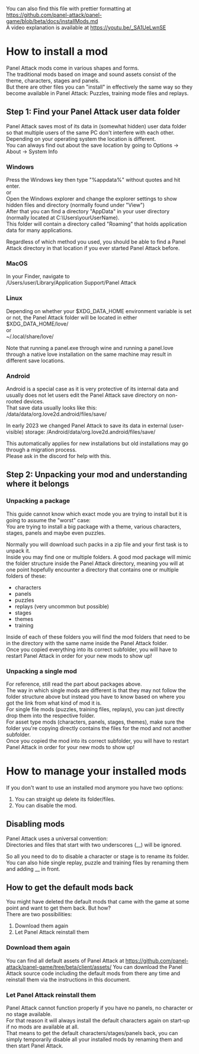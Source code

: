 You can also find this file with prettier formatting at 
https://github.com/panel-attack/panel-game/blob/beta/docs/installMods.md  
A video explanation is available at https://youtu.be/_SA1UeLwnSE

# How to install a mod

Panel Attack mods come in various shapes and forms.  
The traditional mods based on image and sound assets consist of the theme, characters, stages and panels.  
But there are other files you can "install" in effectively the same way so they become available in Panel Attack:
Puzzles, training mode files and replays.

## Step 1: Find your Panel Attack user data folder 

Panel Attack saves most of its data in (somewhat hidden) user data folder so that multiple users of the same PC don't interfere with each other.  
Depending on your operating system the location is different.  
You can always find out about the save location by going to Options -> About -> System Info 

### Windows

Press the Windows key then type "%appdata%" without quotes and hit enter.  
or  
Open the Windows explorer and change the explorer settings to show hidden files and directory (normally found under "View")  
After that you can find a directory "AppData" in your user directory (normally located at C:\Users\yourUserName).   
This folder will contain a directory called "Roaming" that holds application data for many applications.  
  
Regardless of which method you used, you should be able to find a Panel Attack directory in that location if you ever started Panel Attack before.

### MacOS

In your Finder, navigate to  
  /Users/user/Library/Application Support/Panel Attack

### Linux

Depending on whether your $XDG_DATA_HOME environment variable is set or not, the Panel Attack folder will be located in either  
  $XDG_DATA_HOME/love/  
  or  
  ~/.local/share/love/  

Note that running a panel.exe through wine and running a panel.love through a native love installation on the same machine may result in different save locations.

### Android

Android is a special case as it is very protective of its internal data and usually does not let users edit the Panel Attack save directory on non-rooted devices.  
That save data usually looks like this:
  /data/data/org.love2d.android/files/save/  

In early 2023 we changed Panel Attack to save its data in external (user-visible) storage:
  /Android/data/org.love2d.android/files/save/

This automatically applies for new installations but old installations may go through a migration process.  
Please ask in the discord for help with this.

## Step 2: Unpacking your mod and understanding where it belongs

### Unpacking a package

This guide cannot know which exact mode you are trying to install but it is going to assume the "worst" case:  
You are trying to install a big package with a theme, various characters, stages, panels and maybe even puzzles.

Normally you will download such packs in a zip file and your first task is to unpack it.  
Inside you may find one or multiple folders. A good mod package will mimic the folder structure inside the Panel Attack directory, meaning you will at one point hopefully encounter a directory that contains one or multiple folders of these:
  - characters
  - panels
  - puzzles
  - replays (very uncommon but possible)
  - stages
  - themes
  - training

Inside of each of these folders you will find the mod folders that need to be in the directory with the same name inside the Panel Attack folder.  
Once you copied everything into its correct subfolder, you will have to restart Panel Attack in order for your new mods to show up!

### Unpacking a single mod

For reference, still read the part about packages above.  
The way in which single mods are different is that they may not follow the folder structure above but instead you have to know based on where you got the link from what kind of mod it is.  
For single file mods (puzzles, training files, replays), you can just directly drop them into the respective folder.  
For asset type mods (characters, panels, stages, themes), make sure the folder you're copying directly contains the files for the mod and not another subfolder.  
Once you copied the mod into its correct subfolder, you will have to restart Panel Attack in order for your new mods to show up!


# How to manage your installed mods

If you don't want to use an installed mod anymore you have two options:  
  1. You can straight up delete its folder/files.
  2. You can disable the mod.

## Disabling mods

Panel Attack uses a universal convention:  
Directories and files that start with two underscores (__) will be ignored.  

So all you need to do to disable a character or stage is to rename its folder.  
You can also hide single replay, puzzle and training files by renaming them and adding __ in front.

## How to get the default mods back

You might have deleted the default mods that came with the game at some point and want to get them back. But how?  
There are two possibilities:  
  1. Download them again
  2. Let Panel Attack reinstall them

### Download them again

You can find all default assets of Panel Attack at https://github.com/panel-attack/panel-game/tree/beta/client/assets/
You can download the Panel Attack source code including the default mods from there any time and reinstall them via the instructions in this document.

### Let Panel Attack reinstall them

Panel Attack cannot function properly if you have no panels, no character or no stage available.  
For that reason it will always install the default characters again on start-up if no mods are available at all.  
That means to get the default characters/stages/panels back, you can simply temporarily disable all your installed mods by renaming them and then start Panel Attack.
